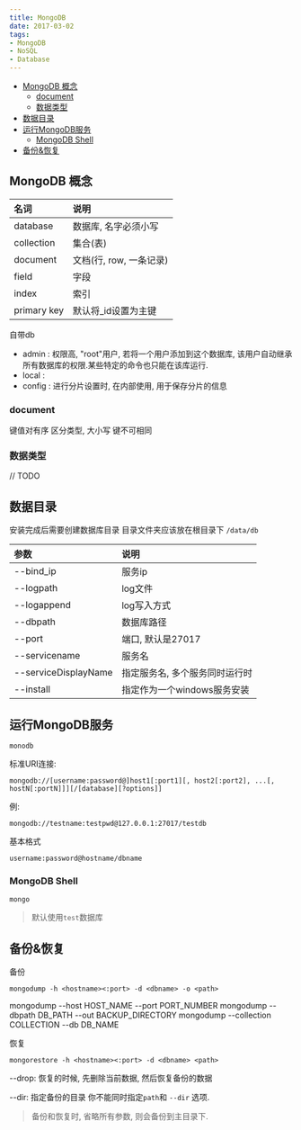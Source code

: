 ```yaml
---
title: MongoDB
date: 2017-03-02
tags:
- MongoDB
- NoSQL
- Database
---
```


- [MongoDB 概念](#mongodb-概念)
  - [document](#document)
  - [数据类型](#数据类型)
- [数据目录](#数据目录)
- [运行MongoDB服务](#运行mongodb服务)
  - [MongoDB Shell](#mongodb-shell)
- [备份\&恢复](#备份恢复)

## MongoDB 概念

| 名词        | 说明                    |
| :---------- | :---------------------- |
| database    | 数据库, 名字必须小写    |
| collection  | 集合(表)                |
| document    | 文档(行, row, 一条记录) |
| field       | 字段                    |
| index       | 索引                    |
| primary key | 默认将_id设置为主键     |


自带db
* admin : 权限高, "root"用户, 若将一个用户添加到这个数据库, 该用户自动继承所有数据库的权限.某些特定的命令也只能在该库运行.
* local :
* config : 进行分片设置时, 在内部使用, 用于保存分片的信息

### document

键值对有序
区分类型, 大小写
键不可相同

### 数据类型

// TODO


## 数据目录

安装完成后需要创建数据库目录
目录文件夹应该放在根目录下
`/data/db`

| 参数                 | 说明                           |
| :------------------- | :----------------------------- |
| --bind_ip            | 服务ip                         |
| --logpath            | log文件                        |
| --logappend          | log写入方式                    |
| --dbpath             | 数据库路径                     |
| --port               | 端口, 默认是27017              |
| --servicename        | 服务名                         |
| --serviceDisplayName | 指定服务名, 多个服务同时运行时 |
| --install            | 指定作为一个windows服务安装    |

## 运行MongoDB服务


```
monodb
```

标准URI连接:
```
mongodb://[username:password@]host1[:port1][, host2[:port2], ...[, hostN[:portN]]][/[database][?options]]
```
例:
```
mongodb://testname:testpwd@127.0.0.1:27017/testdb
```

基本格式

`username:password@hostname/dbname`

### MongoDB Shell

```
mongo
```
> 默认使用`test`数据库

## 备份&恢复

备份
```
mongodump -h <hostname><:port> -d <dbname> -o <path>
```

mongodump --host HOST_NAME --port PORT_NUMBER
mongodump --dbpath DB_PATH --out BACKUP_DIRECTORY
mongodump --collection COLLECTION --db DB_NAME

恢复

```
mongorestore -h <hostname><:port> -d <dbname> <path>
```

--drop:
恢复的时候, 先删除当前数据, 然后恢复备份的数据

--dir:
指定备份的目录
你不能同时指定`path`和 `--dir` 选项.


> 备份和恢复时, 省略所有参数, 则会备份到主目录下.
